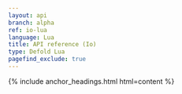 ```yaml
---
layout: api
branch: alpha
ref: io-lua
language: Lua
title: API reference (Io)
type: Defold Lua
pagefind_exclude: true
---
```

{% include anchor_headings.html html=content %}